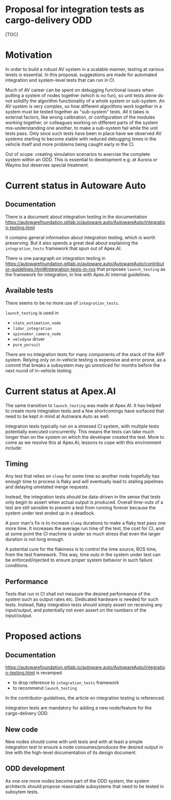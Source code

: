 Proposal for integration tests as cargo-delivery ODD
====================================================

[TOC]

# Motivation

In order to build a robust AV system in a scalable manner, testing at various levels is essential.
In this proposal, suggestions are made for automated integration and system-level tests that can run
in CI.

Much of  AV career can be spent on debugging functional issues when putting a system of nodes together (which is no fun), so unit tests alone do not solidify the algorithm functionality of a whole system or sub-system. An AV system is very complex, so how different algorithms work together in a system must be tested together as "sub-system" tests. All it takes is external factors, like wrong calibration, or configuration of the modules working together, or colleagues working on different parts of the system mis-understanding one another, to make a sub-system fail while the unit tests pass. Only once such tests have been in place have we observed AV systems starting to become stable with reduced debugging times in the vehicle itself and more problems being caught early in the CI.

Out of scope: creating simulation scenarios to exercise the complete system within an ODD. This is essential to development e.g. at Aurora or Waymo but deserves special treatment.

# Current status in Autoware Auto

## Documentation

There is a document about integration testing in the documentation
https://autowarefoundation.gitlab.io/autoware.auto/AutowareAuto/integration-testing.html

It contains general information about integration testing, which is worth preserving. But it also
spends a great deal about explaining the `integration_tests` framework that spun out of Apex.AI.

There is one paragraph on integration testing in
https://autowarefoundation.gitlab.io/autoware.auto/AutowareAuto/contributor-guidelines.html#integration-tests-in-ros
that proposes `launch_testing` as the framework for integration, in line with Apex.AI internal
guidelines.

## Available tests

There seems to be no more use of `integration_tests`.

`launch_testing` is used in

- `state_estimation_node`
- `lidar_integration`
- `spinnaker_camera_node`
- `velodyne` driver
- `pure_pursuit`

There are no integration tests for many components of the stack of the AVP system. Relying only on in-vehicle testing is expensive and error prone, as a commit that breaks a subsystem may go unnoticed for months before the next round of in-vehicle testing.

# Current status at Apex.AI

The same transition to `launch_testing` was made at Apex.AI. It has helped to create more
integration tests and a few shortcomings have surfaced that need to be kept in mind at Autoware.Auto
as well.

Integration tests typically run on a stressed CI system, with multiple tests potentially executed
concurrently. This means the tests can take much longer than on the system on which the developer
created the test. More to come as we resolve this at Apex.AI; lessons to cope with this environment include:

## Timing

Any test that relies on `sleep` for some time so another node hopefully has enough time to process
is flaky and will eventually lead to stalling pipelines and delaying unrelated merge requests.

Instead, the integration tests should be data-driven in the sense that tests only begin to assert
when actual output is produced. Overall time-outs of a test are still sensible to prevent a test
from running forever because the system under test ended up in a deadlock.

A poor man's fix is to increase `sleep` durations to make a flaky test pass one more time. It
increases the average run time of the test, the cost for CI, and at some point the CI machine is
under so much stress that even the larger duration is not long enough.

A potential cure for the flakiness is to control the time source, ROS time, from the test framework.
This way, time outs in the system under test can be enforced/injected to ensure proper system
behavior in such failure conditions.

## Performance

Tests that run in CI shall not measure the desired performance of the system such as output rates
etc. Dedicated hardware is needed for such tests. Instead, flaky integration tests should simply
assert on receiving any input/output, and potentially not even assert on the numbers of the
input/output.

# Proposed actions

## Documentation

https://autowarefoundation.gitlab.io/autoware.auto/AutowareAuto/integration-testing.html is revamped

- to drop reference to `integration_tests` framework
- to recommend `launch_testing`

In the contributor-guidelines, the article on integration testing is referenced.

Integration tests are mandatory for adding a new node/feature for the cargo-delivery ODD.

## New code

New nodes should come with unit tests and with at least a simple integration test to ensure a node consumes/produces the desired output in line with the high-level documentation of its design document.

## ODD development

As one ore more nodes become part of the ODD system, the system architects should propose reasonable subsystems that need to be tested in subsytem tests.
